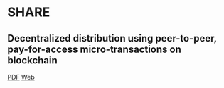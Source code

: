 # SHARE
## Decentralized distribution using peer-to-peer, pay-for-access micro-transactions on blockchain
<a href="https://www.formless.xyz/share-whitepaper">PDF</a>
<a href="https://www.formless.xyz/share">Web</a>
